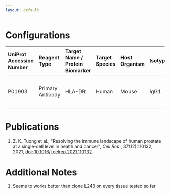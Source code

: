 ```yaml
---
layout: default
---
```


# Configurations

| UniProt Accession Number   | Reagent Type     | Target Name / Protein Biomarker   | Target Species   | Host Organism   | Isotype   | Clonality   | Vendor   | Catalog Number   | Conjugate   | RRID      | Availability   | Method                 | Tissue Preservation               | Target Tissue   | Tissue State   | Detergent         | Antigen Retrieval Conditions   | Dye Inactivation Conditions   | Recommend   | Agree                                    | Disagree   | Contributor         | Notes       |
|:---------------------------|:-----------------|:----------------------------------|:-----------------|:----------------|:----------|:------------|:---------|:-----------------|:------------|:----------|:---------------|:-----------------------|:----------------------------------|:----------------|:---------------|:------------------|:-------------------------------|:------------------------------|:------------|:-----------------------------------------|:-----------|:--------------------|:------------|
| P01903                     | Primary Antibody | HLA-DR                            | Human            | Mouse           | IgG1      | TAL 1B5     | Abcam    | ab20181          | AF647       | AB_445401 | Stock          | Multiplexed 2D Imaging | 1:4 Cytofix/Cytoperm Fixed Frozen | Prostate        | NA             | 0.3% Triton-X-100 | NA                             | NA                            | Yes         | [0000-0002-7422-3237](https://orcid.org/0000-0002-7422-3237) [[1](#publications)] | NA         | [0000-0002-7422-3237](https://orcid.org/0000-0002-7422-3237) | [1](#notes) |

# Publications

<a name="publications"></a>
1. Z. K. Tuong et al., "Resolving the immune landscape of human prostate at a single-cell level in health and cancer", *Cell Rep.*, 37(12):110132, 2021, [doi: 10.1016/j.celrep.2021.110132](https://doi.org/10.1016/j.celrep.2021.110132).


# Additional Notes

<a name="notes"></a>
1. Seems to works better than clone L243 on every tissue tested so far
